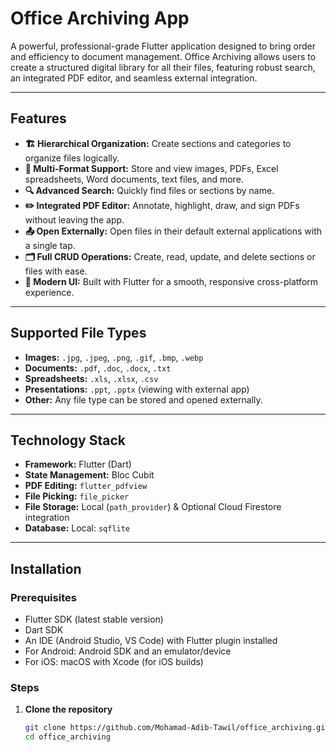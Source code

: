 # Office Archiving App

A powerful, professional-grade Flutter application designed to bring order and efficiency to document management. Office Archiving allows users to create a structured digital library for all their files, featuring robust search, an integrated PDF editor, and seamless external integration.

---

## Features

- **🏗️ Hierarchical Organization:** Create sections and categories to organize files logically.
- **📁 Multi-Format Support:** Store and view images, PDFs, Excel spreadsheets, Word documents, text files, and more.
- **🔍 Advanced Search:** Quickly find files or sections by name.
- **✏️ Integrated PDF Editor:** Annotate, highlight, draw, and sign PDFs without leaving the app.
- **📤 Open Externally:** Open files in their default external applications with a single tap.
- **🗂️ Full CRUD Operations:** Create, read, update, and delete sections or files with ease.
- **🎨 Modern UI:** Built with Flutter for a smooth, responsive cross-platform experience.

---

## Supported File Types

- **Images:** `.jpg`, `.jpeg`, `.png`, `.gif`, `.bmp`, `.webp`
- **Documents:** `.pdf`, `.doc`, `.docx`, `.txt`
- **Spreadsheets:** `.xls`, `.xlsx`, `.csv`
- **Presentations:** `.ppt`, `.pptx` (viewing with external app)
- **Other:** Any file type can be stored and opened externally.

---

## Technology Stack

- **Framework:** Flutter (Dart)
- **State Management:**  Bloc Cubit
- **PDF Editing:** `flutter_pdfview` 
- **File Picking:** `file_picker`
- **File Storage:** Local (`path_provider`) & Optional Cloud Firestore integration
- **Database:** Local: `sqflite` 

---

## Installation

### Prerequisites
- Flutter SDK (latest stable version)
- Dart SDK
- An IDE (Android Studio, VS Code) with Flutter plugin installed
- For Android: Android SDK and an emulator/device
- For iOS: macOS with Xcode (for iOS builds)

### Steps
1. **Clone the repository**
   ```bash
   git clone https://github.com/Mohamad-Adib-Tawil/office_archiving.git
   cd office_archiving